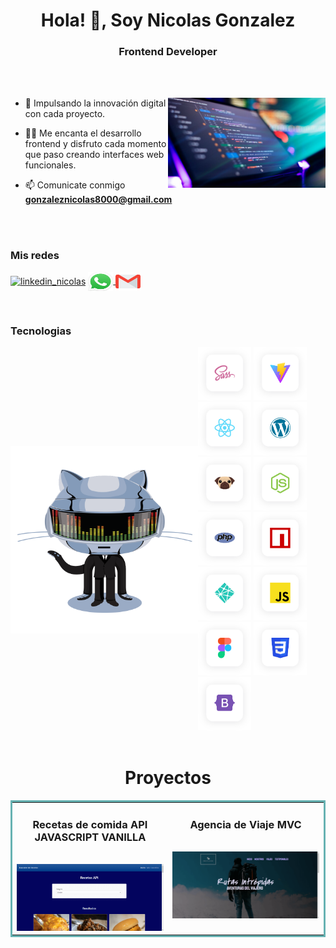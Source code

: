 <h1 align="center">Hola! 👋, Soy Nicolas Gonzalez</h1>
<h3 align="center">Frontend Developer</h3>

<br>


<br>

<p><img align="right" src="https://github.com/nicolas355/nicolas355/blob/main/hero.jpg"  width="50%" style="max-width: 100%;" alt="hero_web" /></p>


- 🌱 Impulsando la innovación digital con cada proyecto.

- 👨‍💻 Me encanta el desarrollo frontend y disfruto cada momento que paso creando interfaces web  funcionales.

- 📫 Comunicate conmigo  **gonzaleznicolas8000@gmail.com**


<br>
<br>

<h3 align="left">Mis redes</h3>
<p align="left">
  <a href="https://www.linkedin.com/in/nicolas-gonzalez-68b5081b0/" target="blank"><img align="center" src="https://raw.githubusercontent.com/rahuldkjain/github-profile-readme-generator/master/src/images/icons/Social/linked-in-alt.svg"
      alt="linkedin_nicolas" height="30" width="40" /></a>
   <a href="https://api.whatsapp.com/send/?phone=5491141904103" target="blank">
  <img align="center" src="https://github.com/nicolas355/nicolas355/blob/main/whatsapp.png"
      alt="telefono" height="30" width="40" />
</a>

<a href="mailto:gonzaleznicolas8000@gmail.com" target="blank">
  <img align="center" src="https://github.com/nicolas355/nicolas355/blob/main/gmail.png"
      alt="telefono" height="30" width="40" />
</a>

    

      



</p>

<br>

<h3 align="left">Tecnologias </h3>

<div style="display: flex; align-items: center;">
  <img align="left" src="https://github.com/nicolas355/nicolas355/raw/main/animation.gif" alt="Animación" width="300" style="max-width: 100%;" style="flex: 1;">
  <div style="flex: 1;">
    <img src="https://github.com/nicolas355/nicolas355/blob/main/sass.svg" alt="Sass" width="85" height="85" />
    <img src="https://github.com/nicolas355/nicolas355/blob/main/vitejs.svg" alt="Vite.js" width="85" height="85" />
    <img src="https://github.com/nicolas355/nicolas355/blob/main/reactjs.svg" alt="React.js" width="85" height="85" />
    <img src="https://github.com/nicolas355/nicolas355/blob/main/wordpress.svg" alt="WordPress" width="85" height="85" />
    <img src="https://github.com/nicolas355/nicolas355/blob/main/pugjs.svg" alt="Pug.js" width="85" height="85" />
    <img src="https://github.com/nicolas355/nicolas355/blob/main/nodejs.svg" alt="Node.js" width="85" height="85" />
    <img src="https://github.com/nicolas355/nicolas355/blob/main/php.svg" alt="PHP" width="85" height="85" />
    <img src="https://github.com/nicolas355/nicolas355/blob/main/npm.svg" alt="npm" width="85" height="85" />
    <img src="https://github.com/nicolas355/nicolas355/blob/main/netlify.svg" alt="Netlify" width="85" height="85" />
    <img src="https://github.com/nicolas355/nicolas355/blob/main/js.svg" alt="JavaScript" width="85" height="85" />
    <img src="https://github.com/nicolas355/nicolas355/blob/main/figma.svg" alt="Figma" width="85" height="85" />
    <img src="https://github.com/nicolas355/nicolas355/blob/main/css3.svg" alt="CSS3" width="85" height="85" />
    <img src="https://github.com/nicolas355/nicolas355/blob/main/bootstrap5.svg" alt="Bootstrap 5" width="85" height="85" />
  </div>
</div>

 

<br>

<h1 align="center" >Proyectos </h1>

<table bordercolor="#66b2b2">
<td width="50%" valign="top">
      <h3 align="center">Recetas de comida API JAVASCRIPT VANILLA</h3>
        <br />
        <a target="_blank" href="https://ricepefinder.netlify.app/">
            <img src="https://github.com/nicolas355/nicolas355/blob/main/imagen_api_javascript.png" width="100%" alt="Imagen API JavaScript"/>
        </a>
        <br />
     
</td>

<td width="50%" valign="top">
  <h3 align="center">Agencia de Viaje MVC</h3>
        <br />
        <a target="_blank" href="https://www.youtube.com/watch?v=MwIT-kqapUY&ab_channel=NicolasGonzalez">
            <img src="https://github.com/nicolas355/nicolas355/blob/main/imagen_viaje.png" width="100%" alt="Imagen Agencia de  viaje"/>
        </a>
        <br />


</td>



</table>









